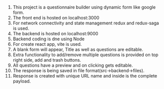 1. This project is a questionnaire builder using dynamic form like google form.
2. The front end is hosted on localhost:3000
3. For network connectivity and state management redux and redux-saga is used.
4. The backend is hosted on localhost:9000
5. Backend coding is dne using Node
6. For create react app, vite is used.
7. A blank form will appear, Title as well as questions are editable.
8. Extra functionality to add/remove multiple questions is provided on top right side, add and trash buttons.
9. All questions have a preview and on clicking gets editable.
10. The response is being saved in file format(src->backend->files).
11. Response is created with unique URL name and inside is the complete payload.